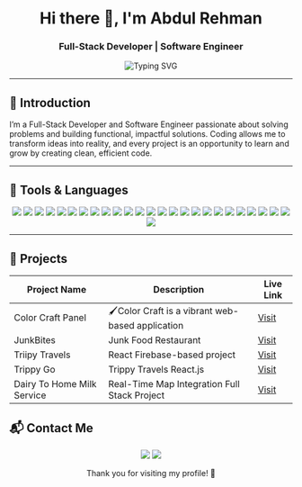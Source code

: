 <h1 align="center">Hi there 👋, I'm Abdul Rehman</h1>
<h3 align="center">Full-Stack Developer |  Software Engineer  </h3>

<p align="center">
  <img src="https://readme-typing-svg.herokuapp.com?font=Fira+Code&weight=600&size=26&pause=1200&color=58A6FF&center=true&vCenter=true&width=800&lines=Building+backend+systems+%F0%9F%9B%A0;Crafting+frontend+with+React.Js+%26+Bootstrap+%F0%9F%96%A5%EF%B8%8F;Always+learning+and+improving+%F0%9F%93%9A" alt="Typing SVG" />
</p>


---

## 🚀 Introduction

<p align="left">
I’m a Full-Stack Developer and Software Engineer passionate about solving problems and building functional, impactful solutions. Coding allows me to transform ideas into reality, and every project is an opportunity to learn and grow by creating clean, efficient code.
</p>

---

## 🧰 Tools & Languages

<p align="center">
  <kbd><img src="https://img.shields.io/badge/C++-00599C?style=for-the-badge&logo=c%2B%2B&logoColor=white"/></kbd>
  <kbd><img src="https://img.shields.io/badge/Python-3776AB?style=for-the-badge&logo=python&logoColor=white"/></kbd>
  <kbd><img src="https://img.shields.io/badge/JavaScript-F7DF1E?style=for-the-badge&logo=javascript&logoColor=black"/></kbd>
  <kbd><img src="https://img.shields.io/badge/HTML5-E34F26?style=for-the-badge&logo=html5&logoColor=white"/></kbd>
  <kbd><img src="https://img.shields.io/badge/CSS3-1572B6?style=for-the-badge&logo=css3&logoColor=white"/></kbd>
  <kbd><img src="https://img.shields.io/badge/Bootstrap-7952B3?style=for-the-badge&logo=bootstrap&logoColor=white"/></kbd>
  <kbd><img src="https://img.shields.io/badge/TailwindCSS-06B6D4?style=for-the-badge&logo=tailwindcss&logoColor=white"/></kbd>
  <kbd><img src="https://img.shields.io/badge/React-20232A?style=for-the-badge&logo=react&logoColor=61DAFB"/></kbd>
  <kbd><img src="https://img.shields.io/badge/ReactRouter-CA4245?style=for-the-badge&logo=reactrouter&logoColor=white"/></kbd>
  <kbd><img src="https://img.shields.io/badge/Vite-646CFF?style=for-the-badge&logo=vite&logoColor=white"/></kbd>
  <kbd><img src="https://img.shields.io/badge/Redux-764ABC?style=for-the-badge&logo=redux&logoColor=white"/></kbd>
  <kbd><img src="https://img.shields.io/badge/Next.js-000000?style=for-the-badge&logo=nextdotjs&logoColor=white"/></kbd>
  <kbd><img src="https://img.shields.io/badge/Node.js-339933?style=for-the-badge&logo=nodedotjs&logoColor=white"/></kbd>
  <kbd><img src="https://img.shields.io/badge/Express-000000?style=for-the-badge&logo=express&logoColor=white"/></kbd>
  <kbd><img src="https://img.shields.io/badge/JWT-black?style=for-the-badge&logo=jsonwebtokens&logoColor=white"/></kbd>
  <kbd><img src="https://img.shields.io/badge/JSON-000000?style=for-the-badge&logo=json&logoColor=white"/></kbd>
  <kbd><img src="https://img.shields.io/badge/Django-092E20?style=for-the-badge&logo=django&logoColor=white"/></kbd>
  <kbd><img src="https://img.shields.io/badge/MongoDB-47A248?style=for-the-badge&logo=mongodb&logoColor=white"/></kbd>
  <kbd><img src="https://img.shields.io/badge/Oracle-F80000?style=for-the-badge&logo=oracle&logoColor=white"/></kbd>
  <kbd><img src="https://img.shields.io/badge/Postman-FF6C37?style=for-the-badge&logo=postman&logoColor=white"/></kbd>
  <kbd><img src="https://img.shields.io/badge/Firebase-FFCA28?style=for-the-badge&logo=firebase&logoColor=black"/></kbd>
  <kbd><img src="https://img.shields.io/badge/Git-F05032?style=for-the-badge&logo=git&logoColor=white"/></kbd>
  <kbd><img src="https://img.shields.io/badge/GitHub-181717?style=for-the-badge&logo=github&logoColor=white"/></kbd>
  <kbd><img src="https://img.shields.io/badge/Vercel-000000?style=for-the-badge&logo=vercel&logoColor=white"/></kbd>
  <kbd><img src="https://img.shields.io/badge/Netlify-00C7B7?style=for-the-badge&logo=netlify&logoColor=white"/></kbd>
  <kbd><img src="https://img.shields.io/badge/DigitalOcean-0080FF?style=for-the-badge&logo=digitalocean&logoColor=white"/></kbd>
</p>

---

## 📁 Projects

| Project Name                | Description                                      | Live Link                                                    |
|----------------------------|--------------------------------------------------|--------------------------------------------------------------|
| Color Craft Panel          |🖌️Color Craft is a vibrant web-based application | [Visit](https://colorcraft-new.netlify.app/)                |
| JunkBites                  | Junk Food Restaurant                             | [Visit](https://junkybites.netlify.app/)                    |
| Triipy Travels             | React Firebase-based project                     | [Visit](https://trippygo-travels.netlify.app/)              |
| Trippy Go                  | Trippy Travels React.js                          | [Visit](https://trippytours-travels.netlify.app/)           |
| Dairy To Home Milk Service | Real-Time Map Integration Full Stack Project     | [Visit](https://dairyfarmmilk-service.netlify.app/)         |


## 📬 Contact Me

<p align="center">
  <a href="mailto:abdulrehmanjerry18@gmail.com"><img src="https://img.shields.io/badge/-Email-D14836?style=for-the-badge&logo=gmail&logoColor=white"/></a>
  <a href="https://linkedin.com/in/abdulrehman1057" target="_blank"><img src="https://img.shields.io/badge/-LinkedIn-blue?style=for-the-badge&logo=linkedin&logoColor=white"/></a>
</p>

<p align="center">Thank you for visiting my profile! 🚀</p>
